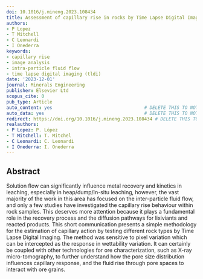 ```yaml
---
doi: 10.1016/j.mineng.2023.108434
title: Assessment of capillary rise in rocks by Time Lapse Digital Imaging
authors:
- P Lopez
- T Mitchell
- C Leonardi
- I Onederra
keywords:
- capillary rise
- image analysis
- intra-particle fluid flow
- time lapse digital imaging (tldi)
date: '2023-12-01'
journal: Minerals Engineering
publisher: Elsevier Ltd
scopus_cite: 0
pub_type: Article
auto_content: yes                                  # DELETE THIS TO NOT AUTO GENERATE CONTENT
auto_data: yes                                     # DELETE THIS TO NOT AUTO GENERATE METADATA
redirect: https://doi.org/10.1016/j.mineng.2023.108434 # DELETE THIS TO NOT REDIRECT
realauthors:
- P Lopez: P. López
- T Mitchell: T. Mitchel
- C Leonardi: C. Leonardi
- I Onederra: I. Onederra
---
```



## Abstract
Solution flow can significantly influence metal recovery and kinetics in leaching, especially in heap/dump/In-situ leaching, however, the vast majority of the work in this area has focused on the inter-particle fluid flow, and only a few studies have investigated the capillary rise behaviour within rock samples. This deserves more attention because it plays a fundamental role in the recovery process and the diffusion pathways for lixiviants and reacted products. This short communication presents a simple methodology for the estimation of capillary action by testing different rock types by Time Lapse Digital Imaging. The method was sensitive to pixel variation which can be intercepted as the response in wettability variation. It can certainly be coupled with other technologies for ore characterization, such as X-ray micro-tomography, to further understand how the pore size distribution influences capillary response, and the fluid rise through pore spaces to interact with ore grains.

